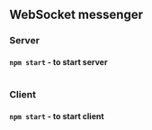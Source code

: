 ## WebSocket messenger

### Server
#### `npm start` - to start server

#

### Client
#### `npm start` - to start client